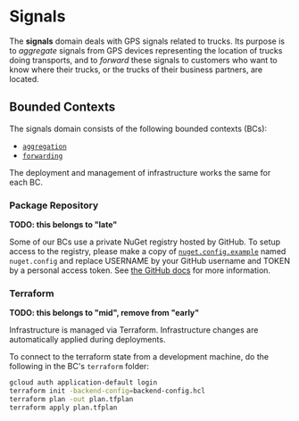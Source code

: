 # Signals

The **signals** domain deals with GPS signals related to trucks.
Its purpose is to _aggregate_ signals from GPS devices representing
the location of trucks doing transports, and to _forward_ these
signals to customers who want to know where their trucks, or the 
trucks of their business partners, are located.

## Bounded Contexts

The signals domain consists of the following bounded contexts (BCs):

- [`aggregation`](./aggregation)
- [`forwarding`](./forwarding)

The deployment and management of infrastructure works the same
for each BC.

### Package Repository

**TODO: this belongs to "late"**

Some of our BCs use a private NuGet registry hosted by GitHub.
To setup access to the registry, please make a copy of [`nuget.config.example`](nuget.config.example)
named `nuget.config` and replace USERNAME by your GitHub username and
TOKEN by a personal access token. See [the GitHub docs](https://docs.github.com/en/packages/working-with-a-github-packages-registry/working-with-the-nuget-registry#authenticating-with-a-personal-access-token)
for more information.

### Terraform

**TODO: this belongs to "mid", remove from "early"**

Infrastructure is managed via Terraform. Infrastructure changes
are automatically applied during deployments.

To connect to the terraform state from a development machine,
do the following in the BC's `terraform` folder:

```bash
gcloud auth application-default login
terraform init -backend-config=backend-config.hcl
terraform plan -out plan.tfplan
terraform apply plan.tfplan
```